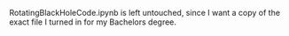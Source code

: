 RotatingBlackHoleCode.ipynb is left untouched, since I want a copy of the exact file I turned in for my Bachelors degree.


